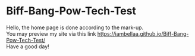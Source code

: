 # Biff-Bang-Pow-Tech-Test
Hello, the home page is done according to the mark-up.<br>
You may preview my site via this link https://iambellaa.github.io/Biff-Bang-Pow-Tech-Test/<br>
Have a good day!
